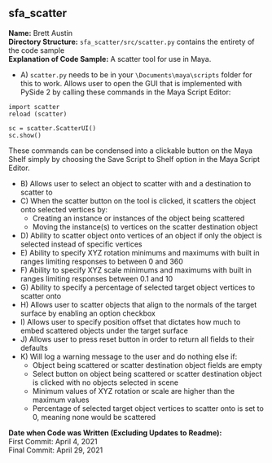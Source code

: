 sfa_scatter
-------------
**Name:** Brett Austin  
  **Directory Structure:** `sfa_scatter/src/scatter.py` contains the entirety of the code sample\
  **Explanation of Code Sample:** A scatter tool for use in Maya.
  - A) `scatter.py` needs to be in your `\Documents\maya\scripts` folder for this to work. Allows user to open the GUI that is implemented with PySide 2 by calling these commands in the Maya Script Editor:
  ```
  import scatter
  reload (scatter)

  sc = scatter.ScatterUI()
  sc.show()
  ```
  These commands can be condensed into a clickable button on the Maya Shelf simply by choosing the Save Script to Shelf option in the Maya Script Editor.

  - B) Allows user to select an object to scatter with and a destination to scatter to
  - C) When the scatter button on the tool is clicked, it scatters the object onto selected vertices by:
      - Creating an instance or instances of the object being scattered
      - Moving the instance(s) to vertices on the scatter destination object
  - D) Ability to scatter object onto vertices of an object if only the object is selected instead of specific vertices
  - E) Ability to specify XYZ rotation minimums and maximums with built in ranges limiting responses to between 0 and 360
  - F) Ability to specify XYZ scale minimums and maximums with built in ranges limiting responses between 0.1 and 10
  - G) Ability to specify a percentage of selected target object vertices to scatter onto
  - H) Allows user to scatter objects that align to the normals of the target surface by enabling an option checkbox
  - I) Allows user to specify position offset that dictates how much to embed scattered objects under the target surface
  - J) Allows user to press reset button in order to return all fields to their defaults
  - K) Will log a warning message to the user and do nothing else if:
      - Object being scattered or scatter destination object fields are empty
      - Select button on object being scattered or scatter destination object is clicked with no objects selected in scene
      - Minimum values of XYZ rotation or scale are higher than the maximum values
      - Percentage of selected target object vertices to scatter onto is set to 0, meaning none would be scattered
      
**Date when Code was Written (Excluding Updates to Readme):**\
First Commit: April 4, 2021\
Final Commit: April 29, 2021

